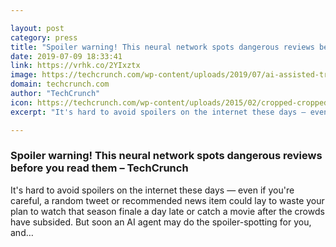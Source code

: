 ```yaml
---

layout: post
category: press
title: "Spoiler warning! This neural network spots dangerous reviews before you read them"
date: 2019-07-09 18:33:41
link: https://vrhk.co/2YIxztx
image: https://techcrunch.com/wp-content/uploads/2019/07/ai-assisted-translation.png?w=753
domain: techcrunch.com
author: "TechCrunch"
icon: https://techcrunch.com/wp-content/uploads/2015/02/cropped-cropped-favicon-gradient.png?w=180
excerpt: "It's hard to avoid spoilers on the internet these days — even if you're careful, a random tweet or recommended news item could lay to waste your plan to watch that season finale a day late or catch a movie after the crowds have subsided. But soon an AI agent may do the spoiler-spotting for you, and…"

---
```


### Spoiler warning! This neural network spots dangerous reviews before you read them – TechCrunch

It's hard to avoid spoilers on the internet these days — even if you're careful, a random tweet or recommended news item could lay to waste your plan to watch that season finale a day late or catch a movie after the crowds have subsided. But soon an AI agent may do the spoiler-spotting for you, and…